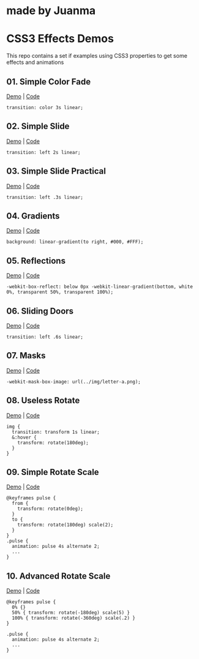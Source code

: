 # made by Juanma
# CSS3 Effects Demos

This repo contains a set if examples using CSS3 properties to get some effects and animations

## 01. Simple Color Fade

[Demo](https://juanmaguitar.github.io/css3-examples/01-simple-color-fade/) | [Code](https://github.com/juanmaguitar/css3-examples/tree/master/01-simple-color-fade)

```
transition: color 3s linear;
```

## 02. Simple Slide

[Demo](https://juanmaguitar.github.io/css3-examples/02-simple-slide/) | [Code](https://github.com/juanmaguitar/css3-examples/tree/master/02-simple-slide)

```
transition: left 2s linear;
```

## 03. Simple Slide Practical

[Demo](https://juanmaguitar.github.io/css3-examples/03-simple-slide-practical/) | [Code](https://github.com/juanmaguitar/css3-examples/tree/master/03-simple-slide-practical)

```
transition: left .3s linear;
```

## 04. Gradients

[Demo](https://juanmaguitar.github.io/css3-examples/04-gradients/) | [Code](https://github.com/juanmaguitar/css3-examples/tree/master/04-gradients)

```
background: linear-gradient(to right, #000, #FFF);
```

## 05. Reflections

[Demo](https://juanmaguitar.github.io/css3-examples/05-reflections/) | [Code](https://github.com/juanmaguitar/css3-examples/tree/master/05-reflections)

```
-webkit-box-reflect: below 0px -webkit-linear-gradient(bottom, white 0%, transparent 50%, transparent 100%);
```

## 06. Sliding Doors

[Demo](https://juanmaguitar.github.io/css3-examples/06-sliding-doors/) | [Code](https://github.com/juanmaguitar/css3-examples/tree/master/06-sliding-doors)

```
transition: left .6s linear;
```

## 07. Masks

[Demo](https://juanmaguitar.github.io/css3-examples/07-masks/) | [Code](https://github.com/juanmaguitar/css3-examples/tree/master/07-masks)

```
-webkit-mask-box-image: url(../img/letter-a.png);
```

## 08. Useless Rotate

[Demo](https://juanmaguitar.github.io/css3-examples/08-useless-rotate/) | [Code](https://github.com/juanmaguitar/css3-examples/tree/master/08-useless-rotate)

```
img {
  transition: transform 1s linear;
  &:hover {
    transform: rotate(180deg);
  }
}
```

## 09. Simple Rotate Scale

[Demo](https://juanmaguitar.github.io/css3-examples/09-simple-rotate-scale/) | [Code](https://github.com/juanmaguitar/css3-examples/tree/master/09-simple-rotate-scale)

```
@keyframes pulse {
  from {
    transform: rotate(0deg);
  }
  to {
    transform: rotate(180deg) scale(2);
  }
}
.pulse {
  animation: pulse 4s alternate 2;
  ...
}

```


## 10. Advanced Rotate Scale

[Demo](https://juanmaguitar.github.io/css3-examples/10-advanced-rotate-scale/) | [Code](https://github.com/juanmaguitar/css3-examples/tree/master/10-advanced-rotate-scale)

```
@keyframes pulse {
  0% {}
  50% { transform: rotate(-180deg) scale(5) }
  100% { transform: rotate(-360deg) scale(.2) }
}

.pulse {
  animation: pulse 4s alternate 2;
  ...
}
```


